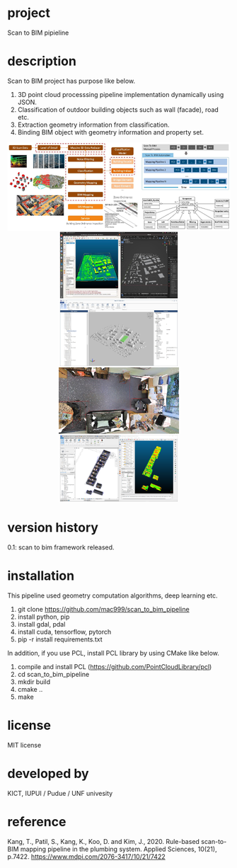 # project 
Scan to BIM pipieline 

# description
Scan to BIM project has purpose like below. 

1. 3D point cloud processsing pipeline implementation dynamically using JSON.
2. Classification of outdoor building objects such as wall (facade), road etc. 
3. Extraction geometry information from classification.
4. Binding BIM object with geometry information and property set.

<p align="center">
<img height="200" src="https://github.com/mac999/scan_to_bim_pipeline/blob/main/doc/concept1.JPG"/></BR><img height="150" src="https://github.com/mac999/scan_to_bim_pipeline/blob/main/doc/concept2.JPG"/><img height="150" src="https://github.com/mac999/scan_to_bim_pipeline/blob/main/doc/ifc_building_facade.jpg"/></BR><img height="150" src="https://github.com/mac999/scan_to_bim_pipeline/blob/main/doc/indoor_scan.JPG"/><img height="150" src="https://github.com/mac999/scan_to_bim_pipeline/blob/main/doc/indoor_BIM.PNG"/></p>

# version history
0.1: scan to bim framework released.

# installation 
This pipeline used geometry computation algorithms, deep learning etc. 

1. git clone https://github.com/mac999/scan_to_bim_pipeline
2. install python, pip
3. install gdal, pdal
4. install cuda, tensorflow, pytorch
5. pip -r install requirements.txt

In addition, if you use PCL, install PCL library by using CMake like below. 
1. compile and install PCL (https://github.com/PointCloudLibrary/pcl)
2. cd scan_to_bim_pipeline
3. mkdir build
4. cmake ..
5. make

# license
MIT license

# developed by 
KICT, IUPUI / Pudue / UNF univesity

# reference
Kang, T., Patil, S., Kang, K., Koo, D. and Kim, J., 2020. Rule-based scan-to-BIM mapping pipeline in the plumbing system. Applied Sciences, 10(21), p.7422. https://www.mdpi.com/2076-3417/10/21/7422

